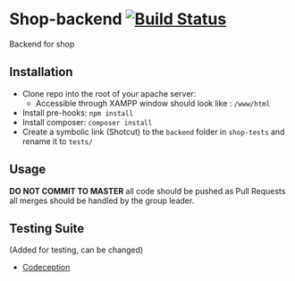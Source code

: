 # Shop-backend [![Build Status](https://travis-ci.com/SparrowOchon/shop-backend.svg?token=mTqPkKu27hyEtBLahCMN&branch=master)](https://travis-ci.com/SparrowOchon/shop-backend)

Backend for shop

## Installation

- Clone repo into the root of your apache server:
  - Accessible through XAMPP window should look like : `/www/html`
- Install pre-hooks: `npm install`
- Install composer: `composer install`
- Create a symbolic link (Shotcut) to the `backend` folder in `shop-tests` and rename it to `tests/`

## Usage

**DO NOT COMMIT TO MASTER** all code should be pushed as Pull Requests all merges should be handled by the group leader.

## Testing Suite

(Added for testing, can be changed)

- [Codeception](https://codeception.com/quickstart)
